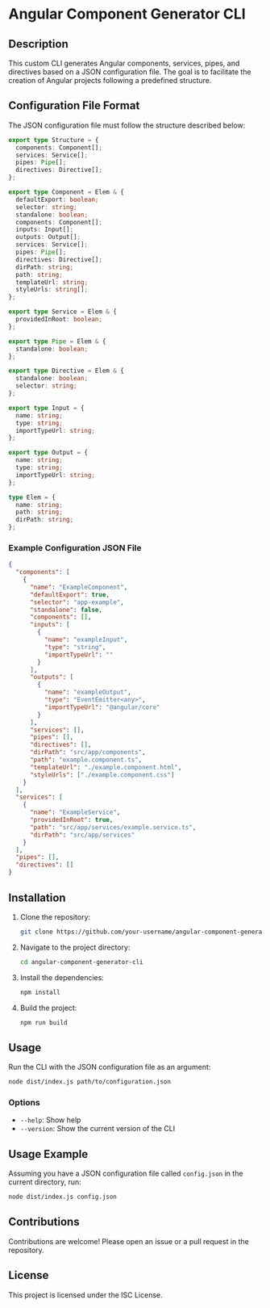 # Angular Component Generator CLI

## Description

This custom CLI generates Angular components, services, pipes, and directives based on a JSON configuration file. The goal is to facilitate the creation of Angular projects following a predefined structure.

## Configuration File Format

The JSON configuration file must follow the structure described below:

```typescript
export type Structure = {
  components: Component[];
  services: Service[];
  pipes: Pipe[];
  directives: Directive[];
};

export type Component = Elem & {
  defaultExport: boolean;
  selector: string;
  standalone: boolean;
  components: Component[];
  inputs: Input[];
  outputs: Output[];
  services: Service[];
  pipes: Pipe[];
  directives: Directive[];
  dirPath: string;
  path: string;
  templateUrl: string;
  styleUrls: string[];
};

export type Service = Elem & {
  providedInRoot: boolean;
};

export type Pipe = Elem & {
  standalone: boolean;
};

export type Directive = Elem & {
  standalone: boolean;
  selector: string;
};

export type Input = {
  name: string;
  type: string;
  importTypeUrl: string;
};

export type Output = {
  name: string;
  type: string;
  importTypeUrl: string;
};

type Elem = {
  name: string;
  path: string;
  dirPath: string;
};
```

### Example Configuration JSON File

```json
{
  "components": [
    {
      "name": "ExampleComponent",
      "defaultExport": true,
      "selector": "app-example",
      "standalone": false,
      "components": [],
      "inputs": [
        {
          "name": "exampleInput",
          "type": "string",
          "importTypeUrl": ""
        }
      ],
      "outputs": [
        {
          "name": "exampleOutput",
          "type": "EventEmitter<any>",
          "importTypeUrl": "@angular/core"
        }
      ],
      "services": [],
      "pipes": [],
      "directives": [],
      "dirPath": "src/app/components",
      "path": "example.component.ts",
      "templateUrl": "./example.component.html",
      "styleUrls": ["./example.component.css"]
    }
  ],
  "services": [
    {
      "name": "ExampleService",
      "providedInRoot": true,
      "path": "src/app/services/example.service.ts",
      "dirPath": "src/app/services"
    }
  ],
  "pipes": [],
  "directives": []
}
```

## Installation

1. Clone the repository:

   ```bash
   git clone https://github.com/your-username/angular-component-generator-cli.git
   ```

2. Navigate to the project directory:

   ```bash
   cd angular-component-generator-cli
   ```

3. Install the dependencies:

   ```bash
   npm install
   ```

4. Build the project:
   ```bash
   npm run build
   ```

## Usage

Run the CLI with the JSON configuration file as an argument:

```bash
node dist/index.js path/to/configuration.json
```

### Options

- `--help`: Show help
- `--version`: Show the current version of the CLI

## Usage Example

Assuming you have a JSON configuration file called `config.json` in the current directory, run:

```bash
node dist/index.js config.json
```

## Contributions

Contributions are welcome! Please open an issue or a pull request in the repository.

## License

This project is licensed under the ISC License.

